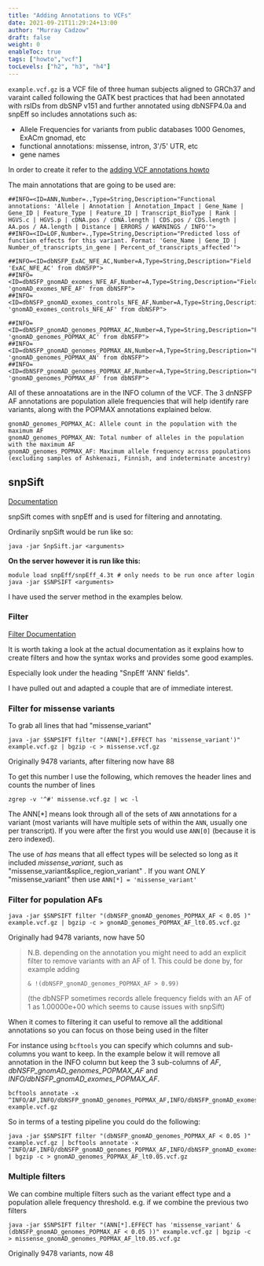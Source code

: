 ```yaml
---
title: "Adding Annotations to VCFs"
date: 2021-09-21T11:29:24+13:00
author: "Murray Cadzow"
draft: false
weight: 0
enableToc: true
tags: ["howto","vcf"]
tocLevels: ["h2", "h3", "h4"]
---
```



`example.vcf.gz` is a VCF file of three human subjects aligned to GRCh37 and varaint called following the GATK best practices that had been annotated with rsIDs from dbSNP v151 and further annotated using dbNSFP4.0a and snpEff so includes annotations such as:

- Allele Frequencies for variants from public databases 1000 Genomes, ExACm gnomad, etc
- functional annotations: missense, intron, 3'/5' UTR, etc
- gene names 

In order to create it refer to the [adding VCF annotations howto](2021-09-vcf-annotation)

The main annotations that are going to be used are:

```
##INFO=<ID=ANN,Number=.,Type=String,Description="Functional annotations: 'Allele | Annotation | Annotation_Impact | Gene_Name | Gene_ID | Feature_Type | Feature_ID | Transcript_BioType | Rank | HGVS.c | HGVS.p | cDNA.pos / cDNA.length | CDS.pos / CDS.length | AA.pos / AA.length | Distance | ERRORS / WARNINGS / INFO'">
##INFO=<ID=LOF,Number=.,Type=String,Description="Predicted loss of function effects for this variant. Format: 'Gene_Name | Gene_ID | Number_of_transcripts_in_gene | Percent_of_transcripts_affected'">

##INFO=<ID=dbNSFP_ExAC_NFE_AC,Number=A,Type=String,Description="Field 'ExAC_NFE_AC' from dbNSFP">
##INFO=<ID=dbNSFP_gnomAD_exomes_NFE_AF,Number=A,Type=String,Description="Field 'gnomAD_exomes_NFE_AF' from dbNSFP">
##INFO=<ID=dbNSFP_gnomAD_exomes_controls_NFE_AF,Number=A,Type=String,Description="Field 'gnomAD_exomes_controls_NFE_AF' from dbNSFP">

##INFO=<ID=dbNSFP_gnomAD_genomes_POPMAX_AC,Number=A,Type=String,Description="Field 'gnomAD_genomes_POPMAX_AC' from dbNSFP">
##INFO=<ID=dbNSFP_gnomAD_genomes_POPMAX_AN,Number=A,Type=String,Description="Field 'gnomAD_genomes_POPMAX_AN' from dbNSFP">
##INFO=<ID=dbNSFP_gnomAD_genomes_POPMAX_AF,Number=A,Type=String,Description="Field 'gnomAD_genomes_POPMAX_AF' from dbNSFP">

```

All of these annoatations are in the INFO column of the VCF. The 3 dnNSFP AF annotations are population allele frequencies that will help identify rare variants, along with the POPMAX annotations explained below. 

```
gnomAD_genomes_POPMAX_AC: Allele count in the population with the maximum AF
gnomAD_genomes_POPMAX_AN: Total number of alleles in the population with the maximum AF
gnomAD_genomes_POPMAX_AF: Maximum allele frequency across populations (excluding samples of Ashkenazi, Finnish, and indeterminate ancestry)
```

## snpSift

[Documentation](http://snpeff.sourceforge.net/SnpSift.html#intro)

snpSift comes with snpEff and is used for filtering and annotating. 


Ordinarily snpSift would be run like so:
```
java -jar SnpSift.jar <arguments>
```

**On the server however it is run like this:**
```
module load snpEff/snpEff_4.3t # only needs to be run once after login
java -jar $SNPSIFT <arguments>
```

I have used the server method in the examples below.

### Filter

[Filter Documentation](http://snpeff.sourceforge.net/SnpSift.html#filter)

It is worth taking a look at the actual documentation as it explains how to create filters and how the syntax works and provides some good examples.

Especially look under the heading "SnpEff 'ANN' fields".

I have pulled out and adapted a couple that are of immediate interest.


### Filter for missense variants

To grab all lines that had "missense_variant"
```
java -jar $SNPSIFT filter "(ANN[*].EFFECT has 'missense_variant')" example.vcf.gz | bgzip -c > missense.vcf.gz
```


Originally 9478 variants, after filtering now have 88

To get this number I use the following, which removes the header lines and counts the number of lines
```
zgrep -v '^#' missense.vcf.gz | wc -l
```

The ANN[\*] means look through all of the sets of `ANN` annotations for a variant (most variants will have multiple sets of within the `ANN`, usually one per transcript). If you were after the first you would use `ANN[0]` (because it is zero indexed).

The use of _has_ means that all effect types will be selected so long as it included _missense_variant_, such as "missense_variant&splice_region_variant" . If you want _ONLY_ "missense_variant" then use `ANN[*] = 'missense_variant'`

### Filter for population AFs

```
java -jar $SNPSIFT filter "(dbNSFP_gnomAD_genomes_POPMAX_AF < 0.05 )" example.vcf.gz | bgzip -c > gnomAD_genomes_POPMAX_AF_lt0.05.vcf.gz
```
Originally had 9478 variants, now have 50

> N.B. depending on the annotation you might need to add an explicit filter to remove variants with an AF of 1. This could be done by, for example adding 
> ```
> & !(dbNSFP_gnomAD_genomes_POPMAX_AF > 0.99)
> ```
> 
>  (the dbNSFP sometimes records allele frequency fields with an AF of 1 as 1.00000e+00 which seems to cause issues with snpSift)


When it comes to filtering it can useful to remove all the additional annotations so you can focus on those being used in the filter

For instance using `bcftools` you can specify which columns and sub-columns you want to keep. In the example below it will remove all annotation in the INFO column but keep the 3 sub-columns of _AF_, _dbNSFP_gnomAD_genomes_POPMAX_AF_ and _INFO/dbNSFP_gnomAD_exomes_POPMAX_AF_.
```
bcftools annotate -x ^INFO/AF,INFO/dbNSFP_gnomAD_genomes_POPMAX_AF,INFO/dbNSFP_gnomAD_exomes_POPMAX_AF example.vcf.gz
```

So in terms of a testing pipeline you could do the following:
```
java -jar $SNPSIFT filter "(dbNSFP_gnomAD_genomes_POPMAX_AF < 0.05 )" example.vcf.gz | bcftools annotate -x ^INFO/AF,INFO/dbNSFP_gnomAD_genomes_POPMAX_AF,INFO/dbNSFP_gnomAD_exomes_POPMAX_AF | bgzip -c > gnomAD_genomes_POPMAX_AF_lt0.05.vcf.gz
```

### Multiple filters

We can combine multiple filters such as the variant effect type and a population allele frequency threshold. e.g. if we combine the previous two filters

```
java -jar $SNPSIFT filter "(ANN[*].EFFECT has 'missense_variant' & (dbNSFP_gnomAD_genomes_POPMAX_AF < 0.05 ))" example.vcf.gz | bgzip -c > missense_gnomAD_genomes_POPMAX_AF_lt0.05.vcf.gz
```
 Originally 9478 variants, now 48